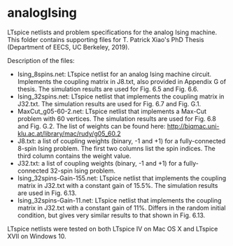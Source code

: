 # analogIsing
LTspice netlists and problem specifications for the analog Ising machine. This folder contains supporting files for T. Patrick Xiao's PhD Thesis (Department of EECS, UC Berkeley, 2019).

Description of the files:
- Ising_8spins.net: LTspice netlist for an analog Ising machine circuit. Implements the coupling matrix in J8.txt, also provided in Appendix G of thesis. The simulation results are used for Fig. 6.5 and Fig. 6.6.
- Ising_32spins.net: LTspice netlist that implements the coupling matrix in J32.txt. The simulation results are used for Fig. 6.7 and Fig. G.1.
- MaxCut_g05-60-2.net: LTspice netlist that implements a Max-Cut problem with 60 vertices. The simulation results are used for Fig. 6.8 and Fig. G.2. The list of weights can be found here: http://biqmac.uni-klu.ac.at/library/mac/rudy/g05_60.2
- J8.txt: a list of coupling weights (binary, -1 and +1) for a fully-connected 8-spin Ising problem. The first two columns list the spin indices. The third column contains the weight value.
- J32.txt: a list of coupling weights (binary, -1 and +1) for a fully-connected 32-spin Ising problem.
- Ising_32spins-Gain-155.net: LTspice netlist that implements the coupling matrix in J32.txt with a constant gain of 15.5%. The simulation results are used in Fig. 6.13.
- Ising_32spins-Gain-11.net: LTspice netlist that implements the coupling matrix in J32.txt with a constant gain of 11%. Differs in the random initial condition, but gives very similar results to that shown in Fig. 6.13.

LTspice netlists were tested on both LTspice IV on Mac OS X and LTspice XVII on Windows 10.
